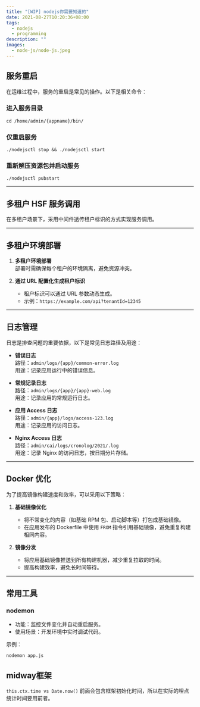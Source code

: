 ```yaml
---
title: "[WIP] nodejs你需要知道的"
date: 2021-08-27T10:20:36+08:00
tags:
  - nodejs
  - programming
description: ""
images:
  - node-js/node-js.jpeg
---
```


## **服务重启**

在运维过程中，服务的重启是常见的操作。以下是相关命令：

### **进入服务目录**
```shell
cd /home/admin/{appname}/bin/
```

### **仅重启服务**
```shell
./nodejsctl stop && ./nodejsctl start
```

### **重新解压资源包并启动服务**
```shell
./nodejsctl pubstart
```

---

## **多租户 HSF 服务调用**

在多租户场景下，采用中间件透传租户标识的方式实现服务调用。

---

## **多租户环境部署**

1. **多租户环境部署**  
   部署时需确保每个租户的环境隔离，避免资源冲突。

2. **通过 URL 配置化生成租户标识**  
   - 租户标识可以通过 URL 参数动态生成。
   - 示例：`https://example.com/api?tenantId=12345`

---

## **日志管理**

日志是排查问题的重要依据，以下是常见日志路径及用途：

- **错误日志**  
  路径：`admin/logs/{app}/common-error.log`  
  用途：记录应用运行中的错误信息。

- **常规记录日志**  
  路径：`admin/logs/{app}/{app}-web.log`  
  用途：记录应用的常规运行日志。

- **应用 Access 日志**  
  路径：`admin/{app}/logs/access-123.log`  
  用途：记录应用的访问日志。

- **Nginx Access 日志**  
  路径：`admin/cai/logs/cronolog/2021/.log`  
  用途：记录 Nginx 的访问日志，按日期分片存储。

---

## **Docker 优化**

为了提高镜像构建速度和效率，可以采用以下策略：

1. **基础镜像优化**  
   - 将不常变化的内容（如基础 RPM 包、启动脚本等）打包成基础镜像。
   - 在应用发布的 Dockerfile 中使用 `FROM` 指令引用基础镜像，避免重复构建相同内容。

2. **镜像分发**  
   - 将应用基础镜像推送到所有构建机器，减少重复拉取的时间。
   - 提高构建效率，避免长时间等待。

---

## **常用工具**

### **nodemon**
- 功能：监控文件变化并自动重启服务。
- 使用场景：开发环境中实时调试代码。

示例：
```shell
nodemon app.js
```

## midway框架

`this.ctx.time vs Date.now()` 前面会包含框架初始化时间，所以在实际的埋点统计时间要用前者。

